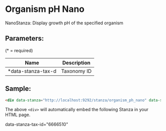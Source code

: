 Organism pH Nano
================

NanoStanza: Display growth pH of the specified organism

## Parameters:

(* = required)

| Name             | Description                         |
|------------------|-------------------------------------|
| *data-stanza-tax-d | Taxonomy ID |

## Sample:

```html
<div data-stanza="http://localhost:9292/stanza/organism_ph_nano" data-stanza-tax-id="666510"></div>
```

The above `<div>` will automatically embed the following Stanza in your HTML page.

<div data-stanza="/stanza/organism_ph_nano"> data-stanza-tax-id="6666510"</div>
